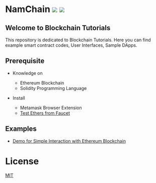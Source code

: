 # NamChain ![](https://img.shields.io/badge/Project-Nam-ff69b4.svg) ![](https://img.shields.io/badge/madeby-Ramaguru-blue.svg)

## Welcome to Blockchain Tutorials

This repository is dedicated to Blockchain Tutorials. Here you can find example smart contract codes, User Interfaces, Sample DApps.

## Prerequisite
- Knowledge on 
    - Ethereum Blockchain
    - Solidity Programming Language
    
- Install
    - Metamask Browser Extension
    - [Test Ethers from Faucet](https://faucet.metamask.io/)

## Examples

- [Demo for Simple Interaction with Ethereum Blockchain](Simple_Interaction_Example_SC.html)

# License

[MIT](https://github.com/ramagururadhakrishnan/NamChain/blob/master/MIT)
